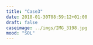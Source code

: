 ```yaml
---
title: "Case3"
date: 2018-01-30T08:59:12+01:00
draft: false
caseimage: ../imgs/IMG_3198.jpg
mood: "SOL"
---
```


